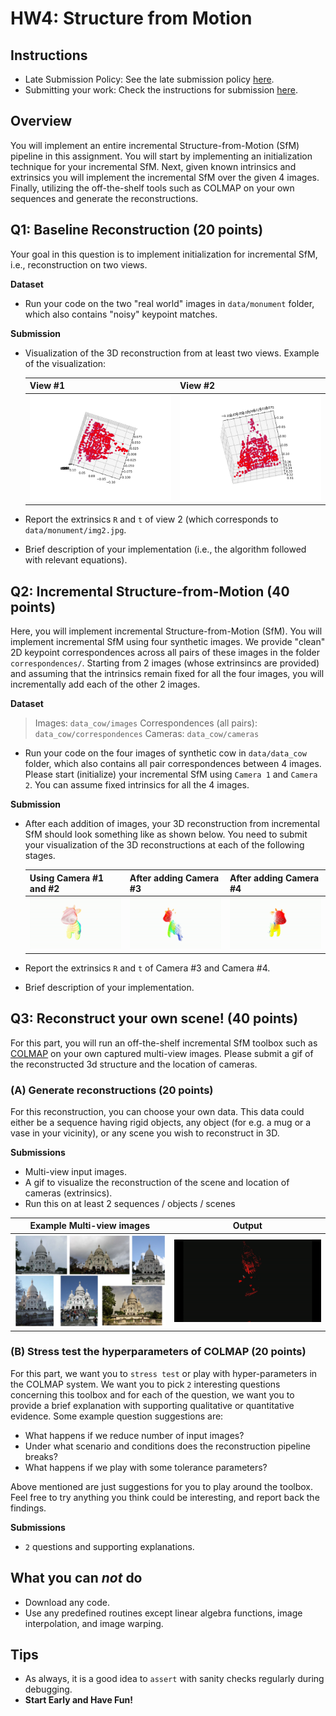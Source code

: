# HW4: Structure from Motion

## Instructions
* Late Submission Policy: See the late submission policy [here](https://geometric3d.github.io/pages/assignments/hw0.html).
* Submitting your work: Check the instructions for submission [here](https://geometric3d.github.io/pages/assignments/hw0.html).

## Overview

You will implement an entire incremental Structure-from-Motion (SfM) pipeline in this assignment. You will start by implementing an initialization technique for your incremental SfM. Next, given known intrinsics and extrinsics you will implement the incremental SfM over the given 4 images. Finally, utilizing the off-the-shelf tools such as COLMAP on your own sequences and generate the reconstructions.



## Q1: Baseline Reconstruction (20 points)
Your goal in this question is to implement initialization for incremental SfM, i.e., reconstruction on two views. 

**Dataset**
- Run your code on the two "real world" images in `data/monument` folder, which also contains "noisy" keypoint matches.

**Submission**
- Visualization of the 3D reconstruction from at least two views. Example of the visualization:

    | View #1 | View #2 |
    | -----------  | ----------|
    |  <img src="figures/q1.png" width="400">  | <img src="figures/q1_1.png" width="400"> |
    
- Report the extrinsics `R` and `t` of view 2 (which corresponds to `data/monument/img2.jpg`.

- Brief description of your implementation (i.e., the algorithm followed with relevant equations).


## Q2: Incremental Structure-from-Motion (40 points)

Here, you will implement incremental Structure-from-Motion (SfM). You will implement incremental SfM using four synthetic images. We provide "clean" 2D keypoint correspondences across all pairs of these images in the folder `correspondences/`. Starting from 2 images (whose extrinsincs are provided) and assuming that the intrinsics remain fixed for all the four images, you will incrementally add each of the other 2 images. 

**Dataset**
> Images: `data_cow/images`
> Correspondences (all pairs): `data_cow/correspondences`
> Cameras: `data_cow/cameras`

- Run your code on the four images of synthetic cow in `data/data_cow` folder, which also contains all pair correspondences between 4 images. Please start (initialize) your incremental SfM using `Camera 1` and `Camera 2`. You can assume fixed intrinsics for all the 4 images.

**Submission**
- After each addition of images, your 3D reconstruction from incremental SfM should look something like as shown below. You need to submit your visualization of the 3D reconstructions at each of the following stages. 

    Using Camera #1 and #2 | After adding Camera #3  | After adding Camera #4 |
    | -----------  | ----------| ---------- |
    |<img src="figures/view_1_2.gif" width="265">  | <img src="figures/view_1_2_3.gif" width="265"> | <img src="figures/view_1_2_3_4.gif" width="265"> | 

    
- Report the extrinsics `R` and `t` of Camera #3 and Camera #4. 

- Brief description of your implementation.

## Q3: Reconstruct your own scene! (40 points)
For this part, you will run an off-the-shelf incremental SfM toolbox such as [COLMAP](https://github.com/colmap/pycolmap) on your own captured multi-view images. Please submit a gif of the reconstructed 3d structure and the location of cameras.

### (A) Generate reconstructions (20 points)
For this reconstruction, you can choose your own data. This data could either be a sequence having rigid objects, any object (for e.g. a mug or a vase in your vicinity), or any scene you wish to reconstruct in 3D.

**Submissions**
-  Multi-view input images.
-  A gif to visualize the reconstruction of the scene and location of cameras (extrinsics).
-  Run this on at least 2 sequences / objects / scenes

  | Example Multi-view images  | Output | 
  | ----------- | ----------- | 
  |  <img src="figures/multi-sacre-cour.jpg" width="400">  | <img src="figures/monument_reconstruction.gif" width="400"> |  

### (B) Stress test the hyperparameters of COLMAP (20 points)
For this part, we want you to `stress test` or play with hyper-parameters in the COLMAP system. We want you to pick `2` interesting questions concerning this toolbox and for each of the question, we want you to provide a brief explanation with supporting qualitative or quantitative evidence. Some example question suggestions are:

-  What happens if we reduce number of input images?
-  Under what scenario and conditions does the reconstruction pipeline breaks?
-  What happens if we play with some tolerance parameters?

Above mentioned are just suggestions for you to play around the toolbox. Feel free to try anything you think could be interesting, and report back the findings.


**Submissions**
-  `2` questions and supporting explanations.


## What you can *not* do
* Download any code.
* Use any predefined routines except linear algebra functions, image interpolation, and image warping.
  
## Tips
* As always, it is a good idea to `assert` with sanity checks regularly during debugging.
* **Start Early and Have Fun!**




